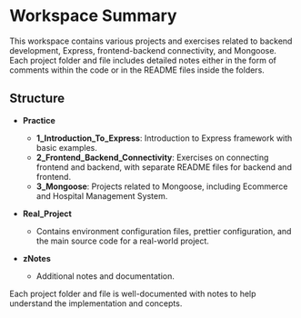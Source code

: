 # Workspace Summary

This workspace contains various projects and exercises related to backend development, Express, frontend-backend connectivity, and Mongoose. Each project folder and file includes detailed notes either in the form of comments within the code or in the README files inside the folders.

## Structure

- **Practice**
  - **1_Introduction_To_Express**: Introduction to Express framework with basic examples.
  - **2_Frontend_Backend_Connectivity**: Exercises on connecting frontend and backend, with separate README files for backend and frontend.
  - **3_Mongoose**: Projects related to Mongoose, including Ecommerce and Hospital Management System.

- **Real_Project**
  - Contains environment configuration files, prettier configuration, and the main source code for a real-world project.

- **zNotes**
  - Additional notes and documentation.

Each project folder and file is well-documented with notes to help understand the implementation and concepts.